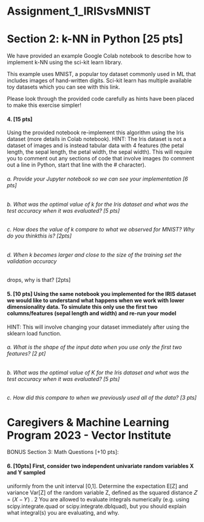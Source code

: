 # Assignment_1_IRISvsMNIST

# Section 2: k-NN in Python [25 pts]
We have provided an example Google Colab notebook to describe how to implement k-NN using the
sci-kit learn library. 

This example uses MNIST, a popular toy dataset commonly used in ML that includes
images of hand-written digits. Sci-kit learn has multiple available toy datasets which you can see with this
link. 

Please look through the provided code carefully as hints have been placed to make this exercise
simpler!
#### 4. [15 pts] 

Using the provided notebook re-implement this algorithm using the Iris dataset (more
details in Colab notebook).
HINT: The Iris dataset is not a dataset of images and is instead tabular data with 4 features (the
petal length, the sepal length, the petal width, the sepal width). This will require you to comment
out any sections of code that involve images (to comment out a line in Python, start that line with
the # character).

###### a. Provide your Jupyter notebook so we can see your implementation [6 pts]
###### b. What was the optimal value of k for the Iris dataset and what was the test accuracy when it was evaluated? [5 pts]
###### c. How does the value of k compare to what we observed for MNIST? Why do you thinkthis is? [2pts]
###### d. When k becomes larger and close to the size of the training set the validation accuracy
drops, why is that? [2pts]
#### 5. [10 pts] Using the same notebook you implemented for the IRIS dataset we would like to understand what happens when we work with lower dimensionality data. To simulate this only use the first two columns/features (sepal length and width) and re-run your model

HINT: This will involve changing your dataset immediately after using the sklearn load function.

###### a. What is the shape of the input data when you use only the first two features? [2 pt]
###### b. What was the optimal value of K for the Iris dataset and what was the test accuracy when it was evaluated? [5 pts]
###### c. How did this compare to when we previously used all of the data? [3 pts]

# Caregivers & Machine Learning Program 2023 - Vector Institute
BONUS Section 3: Math Questions [+10 pts]:
#### 6. [10pts] First, consider two independent univariate random variables X and Y sampled
uniformly from the unit interval [0,1]. Determine the expectation E[Z] and variance Var[Z]
of the random variable Z, defined as the squared distance 𝑍 = (𝑋 − 𝑌) . 2
You are allowed to evaluate integrals numerically (e.g. using scipy.integrate.quad or
scipy.integrate.dblquad), but you should explain what integral(s) you are evaluating,
and why.

